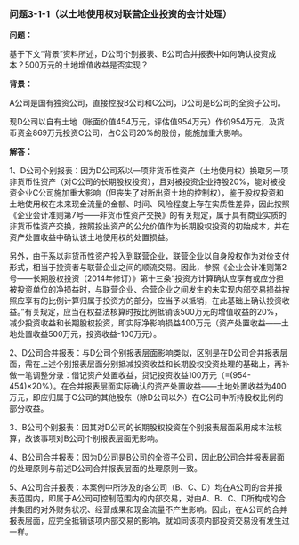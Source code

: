 ### 问题3-1-1（以土地使用权对联营企业投资的会计处理）

**问题：**

基于下文“背景”资料所述，D公司个别报表、B公司合并报表中如何确认投资成本？500万元的土地增值收益是否实现？

**背景：**

A公司是国有独资公司，直接控股B公司和C公司，D公司是B公司的全资子公司。

现D公司以自有土地（账面价值454万元，评估值954万元）作价954万元，及货币资金869万元投资C公司，占C公司20%的股份，能施加重大影响。

**解答：**

1、D公司个别报表：因为D公司系以一项非货币性资产（土地使用权）换取另一项非货币性资产（对C公司的长期股权投资），且对被投资企业持股20%，能对被投资企业C公司施加重大影响（但丧失了对所出资土地的控制权），鉴于股权投资和土地使用权在未来现金流量的金额、时间、风险程度上存在实质性差异，因此按照《企业会计准则第7号——非货币性资产交换》的有关规定，属于具有商业实质的非货币性资产交换，按照投出资产的公允价值作为长期股权投资的初始成本，并在资产处置收益中确认该土地使用权的处置损益。

另外，由于系以非货币性资产投入到联营企业，联营企业以自身股权作为对价支付形式，相当于投资者与联营企业之间的顺流交易。因此，参照《企业会计准则第2号——长期股权投资（2014年修订）》第十三条“投资方计算确认应享有或应分担被投资单位的净损益时，与联营企业、合营企业之间发生的未实现内部交易损益按照应享有的比例计算归属于投资方的部分，应当予以抵销，在此基础上确认投资收益。”有关规定，应当在权益法核算时按比例抵销该500万元的增值收益的20%，减少投资收益和长期股权投资，即实际净影响损益400万元（资产处置收益——土地处置收益500万元，投资收益-100万元）。

2、D公司合并报表：与D公司个别报表层面影响类似，区别是在D公司合并报表层面，需在上述个别报表层面分别抵减投资收益和长期股权投资处理的基础上，再补做一笔调整分录：借记资产处置收益，贷记投资收益100万元（=(954-454)×20%）。在合并报表层面实际确认的资产处置收益——土地处置收益为400万元，即应归属于C公司的其他股东（除D公司以外）在C公司中所持股权比例的部分收益。

3、B公司个别报表：因其对D公司的长期股权投资在个别报表层面采用成本法核算，故该事项对B公司个别报表层面无影响。

4、B公司合并报表：因为D公司是B公司的全资子公司，因此B公司合并报表层面的处理原则与前述D公司合并报表层面的处理原则一致。

5、A公司合并报表：本案例中所涉及的各公司（B、C、D）均在A公司的合并报表范围内，即属于A公司可控制范围内的内部交易，对由A、B、C、D所构成的合并集团的对外财务状况、经营成果和现金流量不产生影响。因此，在A公司的合并报表层面，应完全抵销该项内部交易的影响，就如同该项内部投资交易没有发生过一样。